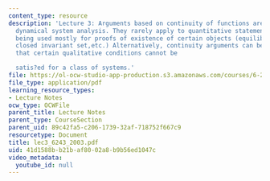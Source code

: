 ```yaml
---
content_type: resource
description: 'Lecture 3: Arguments based on continuity of functions are common in
  dynamical system analysis. They rarely apply to quantitative statements,instead
  being used mostly for proofs of existence of certain objects (equilibria,open or
  closed invariant set,etc.) Alternatively, continuity arguments can be used to show
  that certain qualitative conditions cannot be

  satis?ed for a class of systems.'
file: https://ol-ocw-studio-app-production.s3.amazonaws.com/courses/6-243j-dynamics-of-nonlinear-systems-fall-2003/41d1588bb21baf8002a8b9b56ed1047c_lec3_6243_2003.pdf
file_type: application/pdf
learning_resource_types:
- Lecture Notes
ocw_type: OCWFile
parent_title: Lecture Notes
parent_type: CourseSection
parent_uid: 89c42fa5-c206-1739-32af-718752f667c9
resourcetype: Document
title: lec3_6243_2003.pdf
uid: 41d1588b-b21b-af80-02a8-b9b56ed1047c
video_metadata:
  youtube_id: null
---
```

